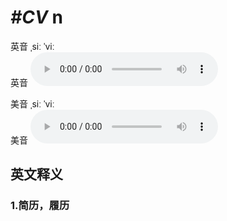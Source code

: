 # ***\#CV*** n
英音 ˌsiː ˈviː  
英音
<audio src="./media/CV1_AAC.aac" controls="controls"></audio>

美音 ˌsiː ˈviː  
美音
<audio src="./media/CV2_AAC.aac" controls="controls"></audio>



  

英文释义
---
### 1.**简历，履历**  


